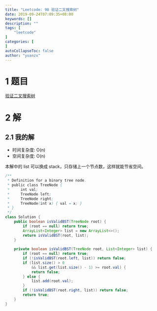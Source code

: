 ```yaml
---
title: "Leetcode: 98 验证二叉搜索树"
date: 2019-09-24T07:09:35+08:00
keywords: []
description: ""
tags: [
    "leetcode"
]
categories: [
]
autoCollapseToc: false
author: "yuanzx"
---
```


# 1 题目

[验证二叉搜索树](https://leetcode-cn.com/problems/validate-binary-search-tree/)

# 2 解

## 2.1 我的解

- 时间复杂度: O(n)
- 空间复杂度: O(n)

本解中的 list 可以换成 stack，只存储上一个节点数，这样就能节省空间。

```java
/**
 * Definition for a binary tree node.
 * public class TreeNode {
 *     int val;
 *     TreeNode left;
 *     TreeNode right;
 *     TreeNode(int x) { val = x; }
 * }
 */
class Solution {
    public boolean isValidBST(TreeNode root) {
        if (root == null) return true;
        ArrayList<Integer> list = new ArrayList<>();
        return isValidBST(root, list);
    }
    
    private boolean isValidBST(TreeNode root, List<Integer> list) {
        if (root == null) return true;
        if (!isValidBST(root.left, list)) return false;
        if (list.size() > 0 
            && list.get(list.size() - 1) >= root.val) {
            return false;
        } else {
            list.add(root.val);
        }
        if (!isValidBST(root.right, list)) return false;
        return true;
    }
}
```